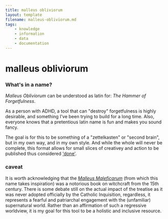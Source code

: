 ```yaml
---
title: malleus obliviorum
layout: template
filename: malleus-obliviorum.md
tags:
    - knowledge
    - information
    - data
    - documentation
---
```


# malleus obliviorum
### What's in a name?
*Malleus Obliviorum* can be understood as latin for: *The Hammer of Forgetfulness*.

As a person with ADHD, a tool that can "destroy" forgetfulness is highly desirable, and something I've been trying to build for a long time. Also, everyone knows that a pretentious latin name is fun and makes you sound fancy.

The goal is for this to be something of a "zettelkasten" or "second brain", but in my own way, and in my own style. And while the whole will never be complete, this format allows for small slices of creativey and action to be published thus considered ['done'](../resources/cult-of-done.md).   

### caveat
It is worth acknowledging that the [*Malleus Maleficarum*](https://en.wikipedia.org/wiki/Malleus_Maleficarum) (from which this name takes inspiration) was a notorious book on witchcraft from the 15th century. There is some debate still on the actual impact of the treatise as it was never adopted officially by the Catholic Inquisition, regardless, it represents a fearful and patriarchal engagement with the (unfamiliar) supernatural world. Rather than an affirmation of such a regressive worldview, it is my goal for this tool to be a holistic and inclusive resource.